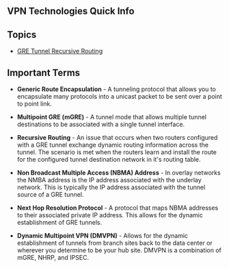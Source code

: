 ## VPN Technologies Quick Info

## Topics

* [GRE Tunnel Recursive Routing](gre-recursive.md)

## Important Terms

* **Generic Route Encapsulation** - A tunneling protocol that allows you to encapsulate many protocols into a unicast packet to be sent over a point to point link.

* **Multipoint GRE (mGRE)** - A tunnel mode that allows multiple tunnel destinations to be associated with a single tunnel interface.

* **Recursive Routing** - An issue that occurs when two routers configured with a GRE tunnel exchange dynamic routing information across the tunnel. The scenario is met when the routers learn and install the route for the configured tunnel destination network in it's routing table.

* **Non Broadcast Multiple Access (NBMA) Address** - In overlay networks the NMBA address is the IP address associated with the underlay network. This is typically the IP address associated with the tunnel source of a GRE tunnel.

* **Next Hop Resolution Protocol** - A protocol that maps NBMA addresses to their associated private IP address. This allows for the dynamic establishment of GRE tunnels.

* **Dynamic Multipoint VPN (DMVPN)** - Allows for the dynamic establishment of tunnels from branch sites back to the data center or wherever you determine to be your hub site. DMVPN is a combination of mGRE, NHRP, and IPSEC. 